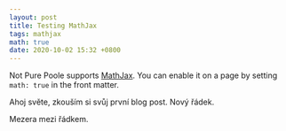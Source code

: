 ```yaml
---
layout: post
title: Testing MathJax
tags: mathjax
math: true
date: 2020-10-02 15:32 +0800
---
```

Not Pure Poole supports [MathJax](https://www.mathjax.org/). You can enable it on a page by setting `math: true` in the front matter.

Ahoj světe, zkouším si svůj první blog post. 
Nový řádek. 

Mezera mezi řádkem. 

